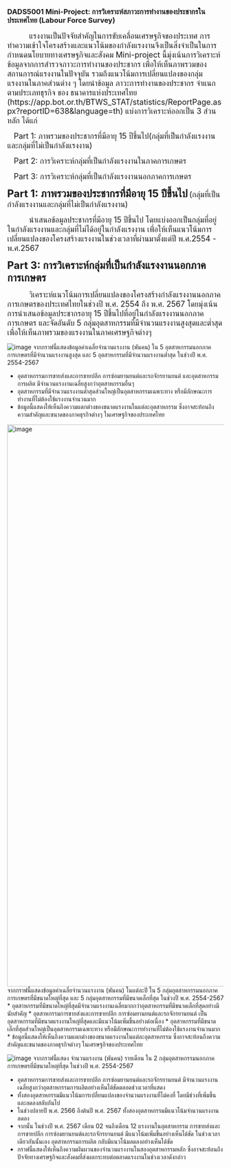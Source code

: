 ### DADS5001 Mini-Project: การวิเคราะห์สภาวะการทำงานของประชากรในประเทศไทย (Labour Force Survey)
<p><font size="4">&nbsp;&nbsp;&nbsp;&nbsp;&nbsp;&nbsp;&nbsp;&nbsp;&nbsp;&nbsp;แรงงานเป็นปัจจัยสำคัญในการขับเคลื่อนเศรษฐกิจของประเทศ การทำความเข้าใจโครงสร้างและแนวโน้มของกำลังแรงงานจึงเป็นสิ่งจำเป็นในการกำหนดนโยบายทางเศรษฐกิจและสังคม Mini-project นี้มุ่งเน้นการวิเคราะห์ข้อมูลจากการสำรวจภาวะการทำงานของประชากร เพื่อให้เห็นภาพรวมของสถานการณ์แรงงานในปัจจุบัน รวมถึงแนวโน้มการเปลี่ยนแปลงของกลุ่มแรงงานในภาคส่วนต่าง ๆ โดยนำข้อมูล ภาวะการทำงานของประชากร จำแนกตามประเภทธุรกิจ ของ ธนาคารแห่งประเทศไทย (https://app.bot.or.th/BTWS_STAT/statistics/ReportPage.aspx?reportID=638&language=th)
แบ่งการวิเคราะห์ออกเป็น 3 ส่วนหลัก ได้แก่</font></p>
<p><font size="4">&nbsp;&nbsp;&nbsp;Part 1: ภาพรวมของประชากรที่มีอายุ 15 ปีขึ้นไป(กลุ่มที่เป็นกำลังแรงงานและกลุ่มที่ไม่เป็นกำลังแรงงาน)</font></p>
<p><font size="4">&nbsp;&nbsp;&nbsp;Part 2: การวิเคราะห์กลุ่มที่เป็นกำลังแรงงานในภาคการเกษตร</font></p>
<p><font size="4">&nbsp;&nbsp;&nbsp;Part 3: การวิเคราะห์กลุ่มที่เป็นกำลังแรงงานนอกภาคการเกษตร</font></p>

<p><b><font size="5">Part 1: ภาพรวมของประชากรที่มีอายุ 15 ปีขึ้นไป</font></b> <font size="4">(กลุ่มที่เป็นกำลังแรงงานและกลุ่มที่ไม่เป็นกำลังแรงงาน)</font size="5"><p>
<p><font size="4">&nbsp;&nbsp;&nbsp;&nbsp;&nbsp;&nbsp;&nbsp;&nbsp;&nbsp;&nbsp;นำเสนอข้อมูลประชากรที่มีอายุ 15 ปีขึ้นไป โดยแบ่งออกเป็นกลุ่มที่อยู่ในกำลังแรงงานและกลุ่มที่ไม่ได้อยู่ในกำลังแรงงาน เพื่อให้เห็นแนวโน้มการเปลี่ยนแปลงของโครงสร้างแรงงานในช่วงเวลาที่ผ่านมาตั้งแต่ปี พ.ศ.2554 - พ.ศ.2567</font></p>

<p><b><font size="5">Part 3: การวิเคราะห์กลุ่มที่เป็นกำลังแรงงานนอกภาคการเกษตร</font></b><p>
<p><font size="4">&nbsp;&nbsp;&nbsp;&nbsp;&nbsp;&nbsp;&nbsp;&nbsp;&nbsp;&nbsp;วิเคราะห์แนวโน้มการเปลี่ยนแปลงของโครงสร้างกำลังแรงงานนอกภาคการเกษตรของประเทศไทยในช่วงปี พ.ศ. 2554 ถึง พ.ศ. 2567 โดยมุ่งเน้นการนำเสนอข้อมูลประชากรอายุ 15 ปีขึ้นไปที่อยู่ในกำลังแรงงานนอกภาคการเกษตร และจัดอันดับ 5 กลุ่มอุตสาหกรรมที่มีจำนวนแรงงานสูงสุดและต่ำสุด เพื่อให้เห็นภาพรวมของแรงงานในภาคเศรษฐกิจต่างๆ</font></p>

![image](https://github.com/user-attachments/assets/9d71e3e0-3df5-4a01-bf66-ec424846c4fe)
จากกราฟนี้แสดงข้อมูลค่าเฉลี่ยจำนวนแรงงาน (พันคน) ใน 5 อุตสาหกรรมนอกภาคการเกษตรที่มีจำนวนแรงงานสูงสุด และ 5 อุตสาหกรรมที่มีจำนวนแรงงานต่ำสุด ในช่วงปี พ.ศ. 2554-2567
*   อุตสาหกรรมการขายส่งและการขายปลีก การซ่อมยานยนต์และรถจักรยานยนต์ 
และอุตสาหกรรมการผลิต มีจำนวนแรงงานเฉลี่ยสูงกว่าอุตสาหกรรมอื่นๆ
*   อุตสาหกรรมที่มีจำนวนแรงงานต่ำสุดส่วนใหญ่เป็นอุตสาหกรรมเฉพาะทาง หรือมีลักษณะการทำงานที่ไม่ต้องใช้แรงงานจำนวนมาก
*   ข้อมูลนี้แสดงให้เห็นถึงความแตกต่างของขนาดแรงงานในแต่ละอุตสาหกรรม ซึ่งอาจสะท้อนถึงความสำคัญและขนาดของภาคธุรกิจต่างๆ ในเศรษฐกิจของประเทศไทย

<img width="1308" alt="image" src="https://github.com/user-attachments/assets/17cc092b-b566-4e9f-a7f4-08b56e52faf8" />
จากกราฟนี้แสดงข้อมูลค่าเฉลี่ยจำนวนแรงงาน (พันคน) ในแต่ละปี ใน
 5 กลุ่มอุตสาหกรรมนอกภาคการเกษตรที่มีขนาดใหญ่ที่สุด และ 5 กลุ่มอุตสาหกรรมที่มีขนาดเล็กที่สุด ในช่วงปี พ.ศ. 2554-2567
* อุตสาหกรรมที่มีขนาดใหญ่ที่สุดมีจำนวนแรงงานเฉลี่ยมากกว่าอุตสาหกรรมที่มีขนาดเล็กที่สุดอย่างมีนัยสำคัญ
* อุตสาหกรรมการขายส่งและการขายปลีก การซ่อมยานยนต์และรถจักรยานยนต์ เป็นอุตสาหกรรมที่มีขนาดแรงงานใหญ่ที่สุดและมีแนวโน้มเพิ่มขึ้นอย่างต่อเนื่อง
* อุตสาหกรรมที่มีขนาดเล็กที่สุดส่วนใหญ่เป็นอุตสาหกรรมเฉพาะทาง หรือมีลักษณะการทำงานที่ไม่ต้องใช้แรงงานจำนวนมาก
* ข้อมูลนี้แสดงให้เห็นถึงความแตกต่างของขนาดแรงงานในแต่ละอุตสาหกรรม ซึ่งอาจสะท้อนถึงความสำคัญและขนาดของภาคธุรกิจต่างๆ ในเศรษฐกิจของประเทศไทย

![image](https://github.com/user-attachments/assets/1ca6b149-e5b5-457e-abf5-11ecee7652b2)
จากกราฟนี้แสดง จำนวนแรงงาน (พันคน) รายเดือน ใน 2 กลุ่มอุตสาหกรรมนอกภาคการเกษตรที่มีขนาดใหญ่ที่สุด ในช่วงปี พ.ศ. 2554-2567
* อุตสาหกรรมการขายส่งและการขายปลีก การซ่อมยานยนต์และรถจักรยานยนต์ มีจำนวนแรงงานเฉลี่ยสูงกว่าอุตสาหกรรมการผลิตอย่างเห็นได้ชัดตลอดช่วงเวลาที่แสดง
* ทั้งสองอุตสาหกรรมมีแนวโน้มการเปลี่ยนแปลงของจำนวนแรงงานที่ไม่คงที่ โดยมีช่วงที่เพิ่มขึ้นและลดลงสลับกันไป
* ในช่วงปลายปี พ.ศ. 2566 ถึงต้นปี พ.ศ. 2567 ทั้งสองอุตสาหกรรมมีแนวโน้มจำนวนแรงงานลดลง
* จากนั้น ในช่วงปี พ.ศ. 2567 เดือน 02 จนถึงเดือน 12 แรงงานในอุตสาหกรรม การขายส่งและการขายปลีก การซ่อมยานยนต์และรถจักรยานยนต์ มีแนวโน้มเพิ่มขึ้นอย่างเห็นได้ชัด ในช่วงเวลาเดียวกันนั้นเอง อุตสาหกรรมการผลิต กลับมีแนวโน้มลดลงอย่างเห็นได้ชัด
* กราฟนี้แสดงให้เห็นถึงความผันผวนของจำนวนแรงงานในสองอุตสาหกรรมหลัก ซึ่งอาจสะท้อนถึงปัจจัยทางเศรษฐกิจและสังคมที่ส่งผลกระทบต่อตลาดแรงงานในช่วงเวลาดังกล่าว

